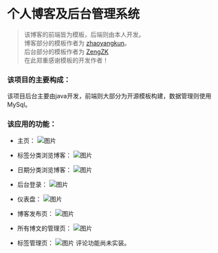 # 个人博客及后台管理系统
> 该博客的前端皆为模板，后端则由本人开发。\
> 博客部分的模板作者为 [zhaoyangkun](https://github.com/zhaoyangkun/Boundless-UI)。\
> 后台部分的模板作者为 [ZengZK](https://github.com/Backl1ght)\
> 在此郑重感谢模板的开发作者！

### 该项目的主要构成：
该项目后台主要由java开发，前端则大部分为开源模板构建，数据管理则使用MySql。


### 该应用的功能：
  - 主页：
  ![图片](https://user-images.githubusercontent.com/48896152/146912345-394f8f4f-82b1-4edc-b133-2fbf2a428bdb.png)
  - 标签分类浏览博客：
  ![图片](https://user-images.githubusercontent.com/48896152/146912521-1962f3d8-d229-4ff6-99b4-86acd58b2c43.png)
  - 日期分类浏览博客：
  ![图片](https://user-images.githubusercontent.com/48896152/146912595-d8961e5f-3ee7-483b-8f7f-31c2c5cfb208.png)

  - 后台登录：
  ![图片](https://user-images.githubusercontent.com/48896152/146913004-58fc4e81-7262-42b8-9955-89a6b1a504c7.png)
  - 仪表盘：
  ![图片](https://user-images.githubusercontent.com/48896152/146913061-f608b53d-b79c-4baa-97b7-370fca0b5fe6.png)
  - 博客发布页：
  ![图片](https://user-images.githubusercontent.com/48896152/146913109-967d56a4-02ef-49b6-b0fb-8b8d5465bfa7.png)
  - 所有博文的管理页：
  ![图片](https://user-images.githubusercontent.com/48896152/146913304-9e192432-5bd6-4f8c-b659-c6f1b6b0461f.png)
  - 标签管理页：
  ![图片](https://user-images.githubusercontent.com/48896152/146913437-96bbc915-af75-4fa6-a8ea-9b0d97efc4e2.png)
  评论功能尚未实装。
  
